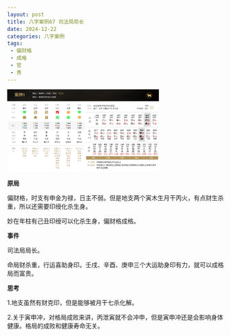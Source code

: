 ```yaml
---
layout: post
title: 八字案例67 司法局局长
date: 2024-12-22
categories: 八字案例
tags:
 - 偏财格
 - 成格
 - 官
 - 贵
---
```


<img src="/images/bazi-example/bazi-example-67.PNG" width="70%">

**原局**

偏财格，时支有申金为禄，日主不弱。但是地支两个寅木生月干丙火，有点财生杀重，所以还需要印绶化杀生身。

妙在年柱有己丑印绶可以化杀生身，偏财格成格。

**事件**

司法局局长。

命局财杀重，行运喜助身印。壬戌、辛酉、庚申三个大运助身印有力，就可以成格局而富贵。

**思考**

1.地支虽然有财克印，但是能够被月干七杀化解。

2.关于寅申冲，对格局成败来讲，丙泄寅就不会冲申，但是寅申冲还是会影响身体健康。格局的成败和健康寿命无关。
